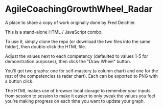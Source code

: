 # AgileCoachingGrowthWheel_Radar
A place to share a copy of work originally done by Fred Deichler.

This is a stand-alone HTML / JavaScript combo.

To use it, simply clone the repo (or download the two files into the same folder),
then double-click the HTML file.

Adjust the values next to each competency (defaulted to values 1-5 for demonstration
purposes), then click the "Draw Wheel" button.

You'll get two graphs: one for self-mastery (a column chart) and one for the rest of the
competencies (a radar chart). Each can be exported to PNG with a button click.

The HTML makes use of browser local storage to remember your inputs from session to session
to make it easier to only tweak the values you feel you're making progress on each time you
want to update your graph.
